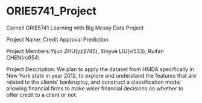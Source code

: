 # ORIE5741_Project
Cornell ORIE5741 Learning with Big Messy Data Project

Project Name: Credit Approval Prediction

Project Members:Yijun ZHU(yz2745), Xinyue LIU(xl533), Ruifan CHEN(rc654)

Project Description: 
We plan to apply the dataset from HMDA specifically in New York state in year 2012, to explore and understand the features that are related to the clients’ bankruptcy, and construct a classification model allowing financial firms to make wiser financial decisions on whether to offer credit to a client or not.
